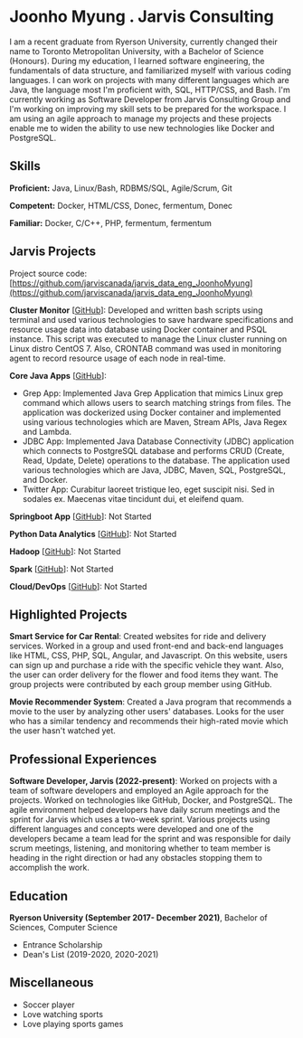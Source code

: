 # Joonho Myung . Jarvis Consulting

I am a recent graduate from Ryerson University, currently changed their name to Toronto Metropolitan University, with a Bachelor of Science (Honours). During my education, I learned software engineering, the fundamentals of data structure, and familiarized myself with various coding languages. I can work on projects with many different languages which are Java, the language most I'm proficient with, SQL, HTTP/CSS, and Bash. I'm currently working as Software Developer from Jarvis Consulting Group and I'm working on improving my skill sets to be prepared for the workspace. I am using an agile approach to manage my projects and these projects enable me to widen the ability to use new technologies like Docker and PostgreSQL.

## Skills

**Proficient:** Java, Linux/Bash, RDBMS/SQL, Agile/Scrum, Git

**Competent:** Docker, HTML/CSS, Donec, fermentum, Donec

**Familiar:** Docker, C/C++, PHP, fermentum, fermentum

## Jarvis Projects

Project source code: [https://github.com/jarviscanada/jarvis_data_eng_JoonhoMyung](https://github.com/jarviscanada/jarvis_data_eng_JoonhoMyung)


**Cluster Monitor** [[GitHub](https://github.com/jarviscanada/jarvis_data_eng_JoonhoMyung/tree/master/linux_sql)]: Developed and written bash scripts using terminal and used various technologies to save hardware specifications and resource usage data into database using Docker container and PSQL instance. This script was executed to manage the Linux cluster running on Linux distro CentOS 7. Also, CRONTAB command was used in monitoring agent to record resource usage of each node in real-time.

**Core Java Apps** [[GitHub](https://github.com/jarviscanada/jarvis_data_eng_JoonhoMyung/tree/master/core_java)]:
      
  - Grep App: Implemented Java Grep Application that mimics Linux grep command which allows users to search matching strings from files. The application was dockerized using Docker container and implemented using various technologies which are Maven, Stream APIs, Java Regex and Lambda.
  - JDBC App: Implemented Java Database Connectivity (JDBC) application which connects to PostgreSQL database and performs CRUD (Create, Read, Update, Delete) operations to the database. The application used various technologies which are Java, JDBC, Maven, SQL, PostgreSQL, and Docker.
  - Twitter App: Curabitur laoreet tristique leo, eget suscipit nisi. Sed in sodales ex. Maecenas vitae tincidunt dui, et eleifend quam.

**Springboot App** [[GitHub](https://github.com/jarviscanada/jarvis_data_eng_JoonhoMyung/tree/master/springboot)]: Not Started

**Python Data Analytics** [[GitHub](https://github.com/jarviscanada/jarvis_data_eng_JoonhoMyung/tree/master/python_data_anlytics)]: Not Started

**Hadoop** [[GitHub](https://github.com/jarviscanada/jarvis_data_eng_JoonhoMyung/tree/master/hadoop)]: Not Started

**Spark** [[GitHub](https://github.com/jarviscanada/jarvis_data_eng_JoonhoMyung/tree/master/spark)]: Not Started

**Cloud/DevOps** [[GitHub](https://github.com/jarviscanada/jarvis_data_eng_JoonhoMyung/tree/master/cloud_devops)]: Not Started


## Highlighted Projects
**Smart Service for Car Rental**: Created websites for ride and delivery services. Worked in a group and used front-end and back-end languages like HTML, CSS, PHP, SQL, Angular, and Javascript. On this website, users can sign up and purchase a ride with the specific vehicle they want. Also, the user can order delivery for the flower and food items they want. The group projects were contributed by each group member using GitHub.

**Movie Recommender System**: Created a Java program that recommends a movie to the user by analyzing other users' databases. Looks for the user who has a similar tendency and recommends their high-rated movie which the user hasn't watched yet.


## Professional Experiences

**Software Developer, Jarvis (2022-present)**: Worked on projects with a team of software developers and employed an Agile approach for the projects. Worked on technologies like GitHub, Docker, and PostgreSQL. The agile environment helped developers have daily scrum meetings and the sprint for Jarvis which uses a two-week sprint. Various projects using different languages and concepts were developed and one of the developers became a team lead for the sprint and was responsible for daily scrum meetings, listening, and monitoring whether to team member is heading in the right direction or had any obstacles stopping them to accomplish the work.


## Education
**Ryerson University (September 2017- December 2021)**, Bachelor of Sciences, Computer Science
- Entrance Scholarship
- Dean's List (2019-2020, 2020-2021)


## Miscellaneous
- Soccer player
- Love watching sports
- Love playing sports games